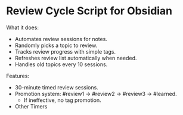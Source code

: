 # Review Cycle Script for Obsidian

What it does:
- Automates review sessions for notes.
- Randomly picks a topic to review.
- Tracks review progress with simple tags.
- Refreshes review list automatically when needed.
- Handles old topics every 10 sessions.

Features:
- 30-minute timed review sessions.
- Promotion system: #review1 → #review2 → #review3 → #learned.
  - If ineffective, no tag promotion.
- Other Timers
